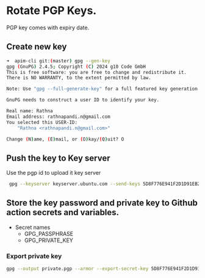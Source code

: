 # Rotate PGP Keys.

PGP key comes with expiry date. 


## Create new key

```bash
➜  apim-cli git:(master) gpg --gen-key
gpg (GnuPG) 2.4.5; Copyright (C) 2024 g10 Code GmbH
This is free software: you are free to change and redistribute it.
There is NO WARRANTY, to the extent permitted by law.

Note: Use "gpg --full-generate-key" for a full featured key generation dialog.

GnuPG needs to construct a user ID to identify your key.

Real name: Rathna
Email address: rathnapandi.n@gmail.com
You selected this USER-ID:
    "Rathna <rathnapandi.n@gmail.com>"

Change (N)ame, (E)mail, or (O)kay/(Q)uit? O
```

## Push the key to Key server

Use the pgp id to upload it key server

```bash
 gpg --keyserver keyserver.ubuntu.com --send-keys 5D8F776E941F2D1D91EB2875212961A21019826F
```

## Store the key password and private key to Github action secrets and variables. 

- Secret names
  - GPG_PASSPHRASE
  - GPG_PRIVATE_KEY

### Export private key
```bash
gpg --output private.pgp --armor --export-secret-key 5D8F776E941F2D1D91EB2875212961A21019826F
```
